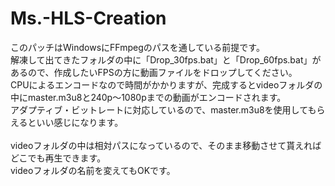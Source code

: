 # Ms.-HLS-Creation
このパッチはWindowsにFFmpegのパスを通している前提です。<br>
解凍して出てきたフォルダの中に「Drop_30fps.bat」と「Drop_60fps.bat」があるので、作成したいFPSの方に動画ファイルをドロップしてください。<br>
CPUによるエンコードなので時間がかかりますが、完成するとvideoフォルダの中にmaster.m3u8と240p～1080pまでの動画がエンコードされます。<br>
アダプティブ・ビットレートに対応しているので、master.m3u8を使用してもらえるといい感じになります。<br>
<br>
videoフォルダの中は相対パスになっているので、そのまま移動させて貰えればどこでも再生できます。<br>
videoフォルダの名前を変えてもOKです。<br>

